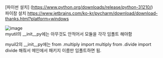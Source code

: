 [파이썬 설치] (https://www.python.org/downloads/release/python-31210/)<br>
파이참 설치 https://www.jetbrains.com/ko-kr/pycharm/download/download-thanks.html?platform=windows<br>

![image](https://github.com/user-attachments/assets/79b5d1b0-54dc-48e4-bdb7-9837f5af48c0)
<br>
myutil의 __init__py에는 아무것도 안적어서 
모듈을 각각 임폴트 해야함

myuil2의 __init__py에는
from .multiply import multiply
from .divide import divide
해줘서 메인에서 패키지 이름만 임폴트하면 됨.
